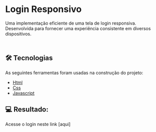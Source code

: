 # Login Responsivo

Uma implementação eficiente de uma tela de login responsiva. Desenvolvida para fornecer uma experiência consistente em diversos dispositivos.

## <br/>🛠 Tecnologias

As seguintes ferramentas foram usadas na construção do projeto:

- [Html](https://developer.mozilla.org/pt-BR/docs/Web/HTML)
- [Css](https://developer.mozilla.org/pt-BR/docs/Web/CSS)
- [Javascript](https://developer.mozilla.org/pt-BR/docs/Web/JavaScript)

## 💻 Resultado:

Acesse o login neste link [aqui]
